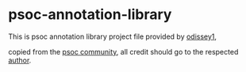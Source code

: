 # psoc-annotation-library
This is psoc annotation library project file provided by [odissey1](https://community.cypress.com/people/BoTa_264741), 

copied from the [psoc community](https://community.cypress.com/thread/48012), all credit should go to the respected [author](https://community.cypress.com/people/BoTa_264741).
